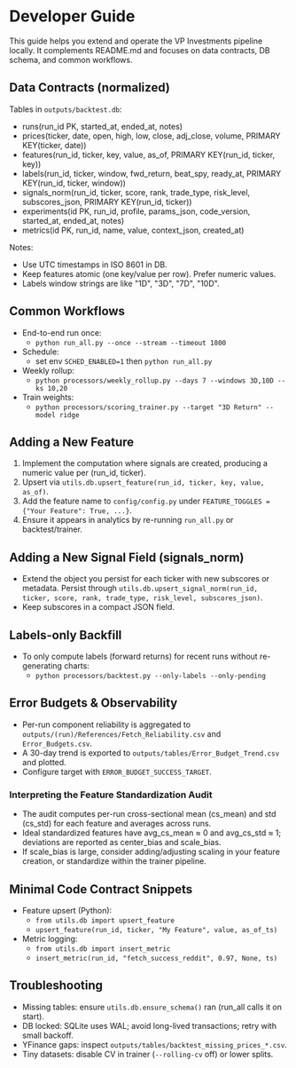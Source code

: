 # Developer Guide

This guide helps you extend and operate the VP Investments pipeline locally. It complements README.md and focuses on data contracts, DB schema, and common workflows.

## Data Contracts (normalized)

Tables in `outputs/backtest.db`:

- runs(run_id PK, started_at, ended_at, notes)
- prices(ticker, date, open, high, low, close, adj_close, volume, PRIMARY KEY(ticker, date))
- features(run_id, ticker, key, value, as_of, PRIMARY KEY(run_id, ticker, key))
- labels(run_id, ticker, window, fwd_return, beat_spy, ready_at, PRIMARY KEY(run_id, ticker, window))
- signals_norm(run_id, ticker, score, rank, trade_type, risk_level, subscores_json, PRIMARY KEY(run_id, ticker))
- experiments(id PK, run_id, profile, params_json, code_version, started_at, ended_at, notes)
- metrics(id PK, run_id, name, value, context_json, created_at)

Notes:

- Use UTC timestamps in ISO 8601 in DB.
- Keep features atomic (one key/value per row). Prefer numeric values.
- Labels window strings are like "1D", "3D", "7D", "10D".

## Common Workflows

- End-to-end run once:
  - `python run_all.py --once --stream --timeout 1800`
- Schedule:
  - set env `SCHED_ENABLED=1` then `python run_all.py`
- Weekly rollup:
  - `python processors/weekly_rollup.py --days 7 --windows 3D,10D --ks 10,20`
- Train weights:
  - `python processors/scoring_trainer.py --target "3D Return" --model ridge`

## Adding a New Feature

1) Implement the computation where signals are created, producing a numeric value per (run_id, ticker).
2) Upsert via `utils.db.upsert_feature(run_id, ticker, key, value, as_of)`.
3) Add the feature name to `config/config.py` under `FEATURE_TOGGLES = {"Your Feature": True, ...}`.
4) Ensure it appears in analytics by re-running `run_all.py` or backtest/trainer.

## Adding a New Signal Field (signals_norm)

- Extend the object you persist for each ticker with new subscores or metadata. Persist through `utils.db.upsert_signal_norm(run_id, ticker, score, rank, trade_type, risk_level, subscores_json)`.
- Keep subscores in a compact JSON field.

## Labels-only Backfill

- To only compute labels (forward returns) for recent runs without re-generating charts:
  - `python processors/backtest.py --only-labels --only-pending`

## Error Budgets & Observability

- Per-run component reliability is aggregated to `outputs/(run)/References/Fetch_Reliability.csv` and `Error_Budgets.csv`.
- A 30-day trend is exported to `outputs/tables/Error_Budget_Trend.csv` and plotted.
- Configure target with `ERROR_BUDGET_SUCCESS_TARGET`.

### Interpreting the Feature Standardization Audit

- The audit computes per-run cross-sectional mean (cs_mean) and std (cs_std) for each feature and averages across runs.
- Ideal standardized features have avg_cs_mean ≈ 0 and avg_cs_std ≈ 1; deviations are reported as center_bias and scale_bias.
- If scale_bias is large, consider adding/adjusting scaling in your feature creation, or standardize within the trainer pipeline.

## Minimal Code Contract Snippets

- Feature upsert (Python):
  - `from utils.db import upsert_feature`
  - `upsert_feature(run_id, ticker, "My Feature", value, as_of_ts)`
- Metric logging:
  - `from utils.db import insert_metric`
  - `insert_metric(run_id, "fetch_success_reddit", 0.97, None, ts)`

## Troubleshooting

- Missing tables: ensure `utils.db.ensure_schema()` ran (run_all calls it on start).
- DB locked: SQLite uses WAL; avoid long-lived transactions; retry with small backoff.
- YFinance gaps: inspect `outputs/tables/backtest_missing_prices_*.csv`.
- Tiny datasets: disable CV in trainer (`--rolling-cv` off) or lower splits.

